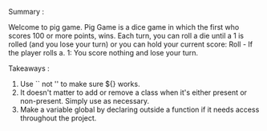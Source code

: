 Summary : 

Welcome to pig game. Pig Game is a dice game in which the first who scores 100 or more points, wins. Each turn, you can roll a die until a 1 is rolled (and you lose your turn) or you can hold your current score: Roll - If the player rolls a. 1: You score nothing and lose your turn.

Takeaways :

1. Use `` not '' to make sure ${} works.
2. It doesn't matter to add or remove a class when it's either present or non-present. Simply use as necessary.
3. Make a variable global by declaring outside a function if it needs access throughout the project.
